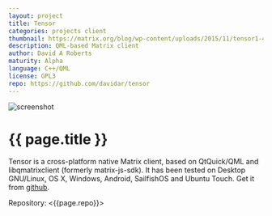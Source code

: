```yaml
---
layout: project
title: Tensor
categories: projects client
thumbnail: https://matrix.org/blog/wp-content/uploads/2015/11/tensor1-400x284.png
description: QML-based Matrix client
author: David A Roberts
maturity: Alpha
language: C++/QML
license: GPL3
repo: https://github.com/davidar/tensor
---
```


![screenshot](https://matrix.org/blog/wp-content/uploads/2015/11/tensor1.png "{{ page.title }}")

# {{ page.title }}
Tensor is a cross-platform native Matrix client, based on QtQuick/QML and libqmatrixclient (formerly matrix-js-sdk). It has been tested on Desktop GNU/Linux, OS X, Windows, Android, SailfishOS and Ubuntu Touch. Get it from [github](https://github.com/davidar/tensor).

Repository: <{{page.repo}}>
